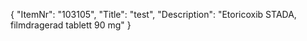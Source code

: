{
  "ItemNr": "103105",
  "Title": "test",
  "Description": "Etoricoxib STADA, filmdragerad tablett 90 mg"
}